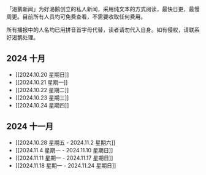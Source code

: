「渴鹅新闻」为好渴鹅创立的私人新闻，采用纯文本的方式阅读，最快日更，最慢周更。目前所有人员均可免费查看，不需要收取任何费用。

所有播报中的人名均已用拼音首字母代替，读者请勿代入自身。如有侵权，请联系好渴鹅处理。

## 2024 十月

- [[2024.10.20 星期日]]
- [[2024.10.21 星期一]]
- [[2024.10.22 星期二]]
- [[2024.10.23 星期三]]
- [[2024.10.24 星期四]]

## 2024 十一月

- [[2024.10.28 星期五 - 2024.11.2 星期六]]
- [[2024.11.4 星期一 - 2024.11.10 星期日]]
- [[2024.11.11 星期一 - 2024.11.17 星期日]]
- [[2024.11.18 星期一 - 2024.11.24 星期日]]